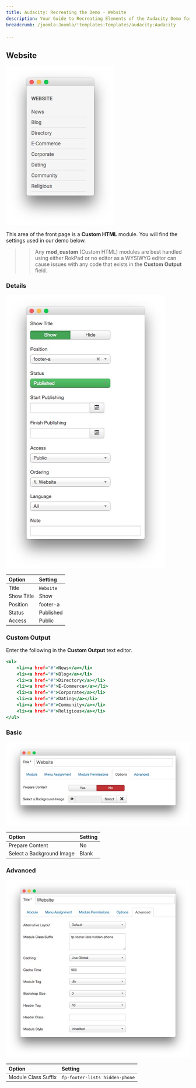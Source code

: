 ```yaml
---
title: Audacity: Recreating the Demo - Website
description: Your Guide to Recreating Elements of the Audacity Demo for Joomla
breadcrumb: /joomla:Joomla/!templates:Templates/audacity:Audacity

---
```


Website
-----

![](assets/demo_13.jpeg)

This area of the front page is a **Custom HTML** module. You will find the settings used in our demo below.

>> Any **mod_custom** (Custom HTML) modules are best handled using either RokPad or no editor as a WYSIWYG editor can cause issues with any code that exists in the **Custom Output** field.

### Details

![](assets/demo_13a.jpeg)

| Option     | Setting      |
| :--------- | :----------- |
| Title      | `Website`    |
| Show Title | Show         |
| Position   | footer-a     |
| Status     | Published    |
| Access     | Public       |

### Custom Output

Enter the following in the **Custom Output** text editor.

~~~ .html
<ul>
    <li><a href="#">News</a></li>
    <li><a href="#">Blog</a></li>
    <li><a href="#">Directory</a></li>
    <li><a href="#">E-Commerce</a></li>
    <li><a href="#">Corporate</a></li>
    <li><a href="#">Dating</a></li>
    <li><a href="#">Community</a></li>
    <li><a href="#">Religious</a></li>
</ul>
~~~

### Basic

![](assets/demo_13b.jpeg)

| Option                    | Setting |
| :------------------------ | :------ |
| Prepare Content           | No      |
| Select a Background Image | Blank   |

### Advanced

![](assets/demo_13c.jpeg)

| Option              | Setting                           |
| :------------------ | :-------------------------------- |
| Module Class Suffix | `fp-footer-lists hidden-phone`    |

